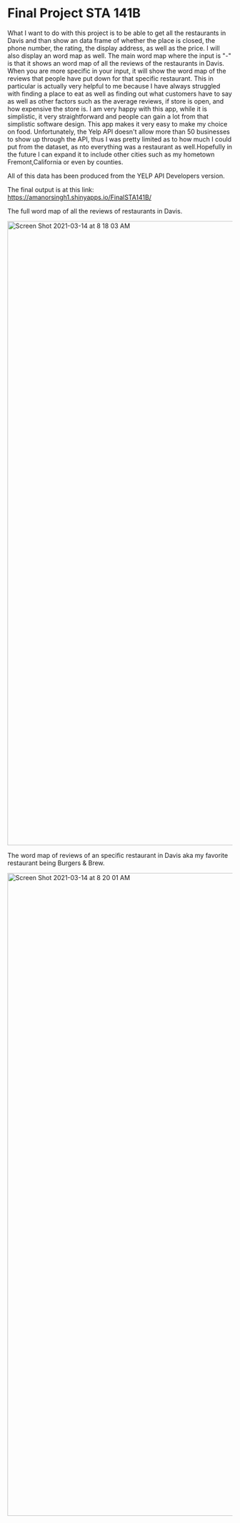 # Final Project STA 141B


What I want to do with this project is to be able to get all the restaurants in Davis and than show an data frame of whether the place is closed, the phone number, the rating, the display address, as well as the price. I will also display an word map as well. The main word map where the input is "-" is that it shows an word map of all the reviews of the restaurants in Davis.  When you are more specific in your input, it will show the word map of the reviews that people have put down for that specific restaurant. This in particular is actually very helpful to me because I have always struggled with finding a place to eat as well as finding out what customers have to say as well as other factors such as the average reviews, if store is open, and how expensive the store is. I am very happy with this app, while it is simplistic, it very straightforward and people can gain a lot from that simplistic software design. This app makes it very easy to make my choice on food. Unfortunately, the Yelp API doesn't allow more than 50 businesses to show up through the API, thus I was pretty limited as to how much I could put from the dataset, as nto everything was a restaurant as well.Hopefully in the future I can expand it to include other cities such as my hometown Fremont,California or even by counties.

All of this data has been produced from the YELP API Developers version.

The final output is at this link: https://amanorsingh1.shinyapps.io/FinalSTA141B/

The full word map of all the reviews of restaurants in Davis.

<img width="1398" alt="Screen Shot 2021-03-14 at 8 18 03 AM" src="https://user-images.githubusercontent.com/50162348/111073885-cda7f300-849d-11eb-8fd5-4fc9c03999da.png">

The word map of reviews of an specific restaurant in Davis aka my favorite restaurant being Burgers & Brew.

<img width="1440" alt="Screen Shot 2021-03-14 at 8 20 01 AM" src="https://user-images.githubusercontent.com/50162348/111073945-13fd5200-849e-11eb-8d84-88a94acc43b0.png">






